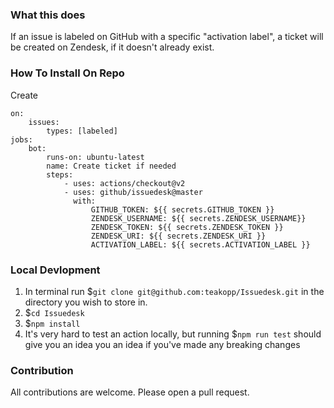 ### What this does

If an issue is labeled on GitHub with a specific "activation label", a ticket will be created on Zendesk, if it doesn't already exist. 

### How To Install On Repo

Create
```
on:
    issues:
        types: [labeled]
jobs:
    bot:
        runs-on: ubuntu-latest
        name: Create ticket if needed
        steps:
            - uses: actions/checkout@v2
            - uses: github/issuedesk@master
              with:
                  GITHUB_TOKEN: ${{ secrets.GITHUB_TOKEN }}
                  ZENDESK_USERNAME: ${{ secrets.ZENDESK_USERNAME}}
                  ZENDESK_TOKEN: ${{ secrets.ZENDESK_TOKEN }}
                  ZENDESK_URI: ${{ secrets.ZENDESK_URI }}
                  ACTIVATION_LABEL: ${{ secrets.ACTIVATION_LABEL }}
```

### Local Devlopment
1. In terminal run $`git clone git@github.com:teakopp/Issuedesk.git` in the directory you wish to store in.
2. $`cd Issuedesk`
3. $`npm install`
4. It's very hard to test an action locally, but running $`npm run test` should give you an idea you an idea if you've made any breaking changes

### Contribution
All contributions are welcome. Please open a pull request.


